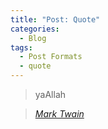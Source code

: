 ```yaml
---
title: "Post: Quote"
categories:
  - Blog
tags:
  - Post Formats
  - quote
---
```


> yaAllah
  
> <cite><a href="http://www.brainyquote.com/quotes/quotes/m/marktwain163473.html">Mark Twain</a></cite>